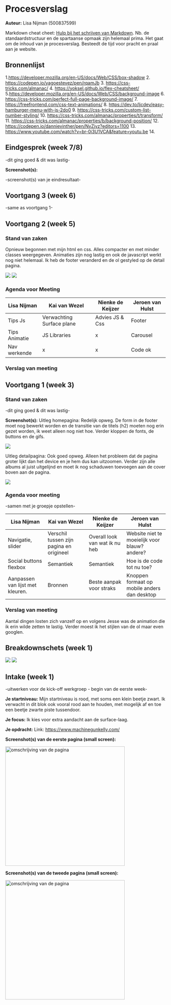 # Procesverslag
**Auteur:** Lisa Nijman (500837599)

Markdown cheat cheet: [Hulp bij het schrijven van Markdown](https://github.com/adam-p/markdown-here/wiki/Markdown-Cheatsheet). Nb. de standaardstructuur en de spartaanse opmaak zijn helemaal prima. Het gaat om de inhoud van je procesverslag. Besteedt de tijd voor pracht en praal aan je website.



## Bronnenlijst
1.https://developer.mozilla.org/en-US/docs/Web/CSS/box-shadow
2. https://codepen.io/yagoestevez/pen/rqamJb
3. https://css-tricks.com/almanac/
4. https://yoksel.github.io/flex-cheatsheet/
5.https://developer.mozilla.org/en-US/docs/Web/CSS/background-image
6. https://css-tricks.com/perfect-full-page-background-image/
7. https://freefrontend.com/css-text-animations/
8. https://dev.to/ljcdev/easy-hamburger-menu-with-js-2do0
9. https://css-tricks.com/custom-list-number-styling/
10. https://css-tricks.com/almanac/properties/t/transform/
11. https://css-tricks.com/almanac/properties/b/background-position/
12. https://codepen.io/dannievinther/pen/NvZjvz?editors=1100
13. https://www.youtube.com/watch?v=br-0i3U1VCA&feature=youtu.be
14.



## Eindgesprek (week 7/8)

-dit ging goed & dit was lastig-

**Screenshot(s):**

-screenshot(s) van je eindresultaat-



## Voortgang 3 (week 6)

-same as voortgang 1-



## Voortgang 2 (week 5)

### Stand van zaken
Opnieuw begonnen met mijn html en css. Alles compacter en met minder classes weergegeven. Animaties zijn nog lastig en ook de javascript werkt nog niet helemaal. Ik heb de footer veranderd en de ol gestyled op de detail pagina.

<img src="images/voortganghome2.png">
<img src="images/voortgangdetail2.png">

### Agenda voor Meeting
|Lisa Nijman            |Kai van Wezel                  |Nienke de Keijzer              |Jeroen van Hulst
|---                    |---                            |---                            |---
|Tips Js                |Verwachting Surface plane      |Advies JS & Css                |Footer
|Tips Animatie          |JS Libraries                   |x                              |Carousel
|Nav werkende           |x                              |x                              |Code ok

### Verslag van meeting

## Voortgang 1 (week 3)

### Stand van zaken

-dit ging goed & dit was lastig-

**Screenshot(s):**
Uitleg homepagina: Redelijk opweg. De form in de footer moet nog bewerkt worden en de transitie van de titels (h2) moeten nog erin gezet worden, ik weet alleen nog niet hoe. Verder kloppen de fonts, de buttons en de gifs.

<img src="images/voortganghome1.png">

Uitleg detailpagina: Ook goed opweg. Alleen het probleem dat de pagina groter lijkt dan het device en je hem dus kan uitzoomen. Verder zijn alle albums al juist uitgelijnd en moet ik nog schaduwen toevoegen aan de cover boven aan de pagina.

<img src="images/voortgangdetail1.png">

### Agenda voor meeting

-samen met je groepje opstellen-

| Lisa Nijman                     | Kai van Wezel                           | Nienke de Keijzer             | Jeroen van Hulst                             |
| ---                             | ---                                     | ---                           | ---                                          |
| Navigatie, slider               | Verschil tussen zijn pagina en origineel| Overall look van wat ik nu heb| Website niet te moeielijk voor blauw? andere?|
| Social buttons flexbox          | Semantiek                               | Semantiek                     | Hoe is de code tot nu toe?                   |
| Aanpassen van lijst met kleuren.| Bronnen                                 | Beste aanpak voor straks      | Knoppen formaat op mobile anders dan desktop |

### Verslag van meeting

Aantal dingen losten zich vanzelf op en volgens Jesse was de animation die ik erin wilde zetten te lastig. Verder moest ik het stijlen van de ol maar even googlen.



## Breakdownschets (week 1)

<img src="images/Breakdown_schets_home.png">
<img src="images/Breakdown_schets_detail.png">




## Intake (week 1)
-uitwerken voor de kick-off werkgroep - begin van de eerste week-

**Je startniveau:** Mijn startniveau is rood, met soms een klein beetje zwart. Ik verwacht in dit blok ook vooral rood aan te houden, met mogelijk af en toe een beetje zwarte piste tussendoor.

**Je focus:** Ik kies voor extra aandacht aan de surface-laag.

**Je opdracht:**
Link: https://www.machinegunkelly.com/

**Screenshot(s) van de eerste pagina (small screen):**

<img src="images/HomepaginaMGK.jpg" width="375px" alt="omschrijving van de pagina">

**Screenshot(s) van de tweede pagina (small screen):**

<img src="images/DetailpaginaMGK.jpg" width="375px" alt="omschrijving van de pagina">
